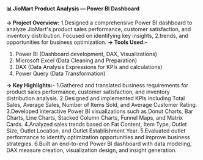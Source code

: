 **📊 JioMart Product Analysis — Power BI Dashboard**

**-> Project Overview:** 
    1.Designed a comprehensive Power BI dashboard to analyze JioMart's product sales performance, customer satisfaction, and inventory distribution. Focused on identifying key insights, 
    2.trends, and opportunities for business optimization.
**-> Tools Used:-**
   1. Power BI (Dashboard development, DAX, Visualizations)
   2. Microsoft Excel (Data Cleaning and Preparation)
   3. DAX (Data Analysis Expressions for KPIs and calculations)
   4. Power Query (Data Transformation)

**-> Key Highlights:-**
    1.Gathered and translated business requirements for product sales performance, customer satisfaction, and inventory distribution analysis.
    2.Designed and implemented KPIs including Total Sales, Average Sales, Number of Items Sold, and Average Customer Rating.
    3.Developed interactive Power BI visualizations such as Donut Charts, Bar Charts, Line Charts, Stacked Column Charts, Funnel Maps, and Matrix Cards.
    4.Analyzed sales trends based on Fat Content, Item Type, Outlet Size, Outlet Location, and Outlet Establishment Year.
    5.Evaluated outlet performance to identify optimization opportunities and improve business strategies.
    6.Built an end-to-end Power BI dashboard with data modeling, DAX measure creation, visualization design, and insight generation.
